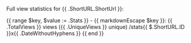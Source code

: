 Full view statistics for {{ .ShortURL.ShortUrl }}:

{{ range $key, $value := .Stats }}
 \- {{ markdownEscape $key }}: {{ .TotalViews }} views \({{ .UniqueViews }} unique\) /stats{{ $.ShortURL.ID }}x{{ .DateWithoutHyphens }}
{{ end }}
